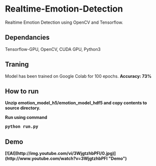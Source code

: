 # Realtime-Emotion-Detection
Realtime Emotion Detection using OpenCV and Tensorflow.

<h2>Dependancies</h2>
Tensorflow-GPU, OpenCV, CUDA GPU, Python3

<h2>Traning</h2>
Model has been trained on Google Colab for 100 epochs.
<b>Accuracy: 73% <b> 

<h2>How to run</h2>
Unzip emotion_model_h5/emotion_model_hdf5 and copy contents to source directory.

Run using command <pre>python run.py</pre>

<h2>Demo</h2>
[![AI](http://img.youtube.com/vi/3WjgtzhbPFI/0.jpg)](http://www.youtube.com/watch?v=3WjgtzhbPFI "Demo")

